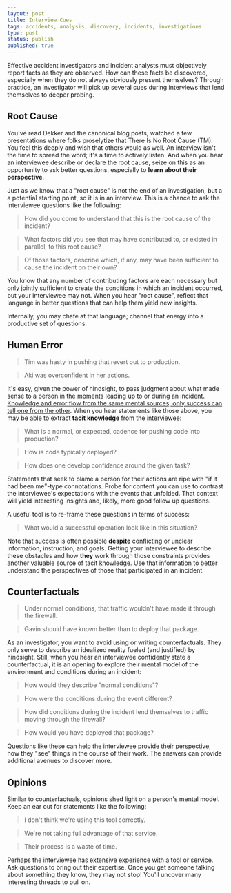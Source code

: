 ```yaml
---
layout: post
title: Interview Cues
tags: accidents, analysis, discovery, incidents, investigations
type: post
status: publish
published: true
---
```


Effective accident investigators and incident analysts must objectively report
facts as they are observed. How can these facts be discovered, especially when
they do not always obviously present themselves? Through practice, an
investigator will pick up several cues during interviews that lend themselves to
deeper probing.

## Root Cause 

You've read Dekker and the canonical blog posts, watched a few presentations
where folks proselytize that There Is No Root Cause (TM). You feel this deeply
and wish that others would as well. An interview isn't the time to spread the
word; it's a time to actively listen. And when you hear an interviewee describe
or declare the root cause, seize on this as an opportunity to ask better
questions, especially to **learn about their perspective**.

Just as we know that a "root cause" is not the end of an investigation, but a
a potential starting point, so it is in an interview. This is a chance to ask
the interviewee questions like the following:

> How did you come to understand that this is the root cause of the incident?

> What factors did you see that may have contributed to, or existed in parallel,
  to this root cause?

> Of those factors, describe which, if any, may have been sufficient to cause
  the incident on their own?

You know that any number of contributing factors are each necessary but only
jointly sufficient to create the conditions in which an incident occurred, but
your interviewee may not. When you hear "root cause", reflect that language in
better questions that can help them yield new insights.

Internally, you may chafe at that language; channel that energy into a
productive set of questions.

## Human Error

> Tim was hasty in pushing that revert out to production.

> Aki was overconfident in her actions.

It's easy, given the power of hindsight, to pass judgment about what made sense
to a person in the moments leading up to or during an incident. [Knowledge and
error flow from the same mental sources; only success can tell one from the
other](/posts/failure-is-familiar-safety-is-surprising.html). When you hear
statements like those above, you may be able to extract **tacit knowledge** from
the interviewee:

> What is a normal, or expected, cadence for pushing code into production?

> How is code typically deployed?

> How does one develop confidence around the given task?

Statements that seek to blame a person for their actions are ripe with "if it
had been me"-type connotations. Probe for content you can use to contrast the
interviewee's expectations with the events that unfolded. That context will
yield interesting insights and, likely, more good follow up questions.

A useful tool is to re-frame these questions in terms of success:

> What would a successful operation look like in this situation?

Note that success is often possible **despite** conflicting or unclear
information, instruction, and goals. Getting your interviewee to describe these
obstacles and how **they** work through those constraints provides another
valuable source of tacit knowledge. Use that information to better understand
the perspectives of those that participated in an incident.

## Counterfactuals

> Under normal conditions, that traffic wouldn't have made it through the
  firewall.

> Gavin should have known better than to deploy that package.

As an investigator, you want to avoid using or writing counterfactuals. They
only serve to describe an idealized reality fueled (and justified) by hindsight.
Still, when you hear an interviewee confidently state a counterfactual, it is an
opening to explore their mental model of the environment and conditions during
an incident:

> How would they describe "normal conditions"?

> How were the conditions during the event different?

> How did conditions during the incident lend themselves to traffic moving
  through the firewall?

> How would you have deployed that package?

Questions like these can help the interviewee provide their perspective, how
they "see" things in the course of their work. The answers can provide additional
avenues to discover more.

## Opinions

Similar to counterfactuals, opinions shed light on a person's mental model. Keep
an ear out for statements like the following:

> I don't think we're using this tool correctly.

> We're not taking full advantage of that service.

> Their process is a waste of time.

Perhaps the interviewee has extensive experience with a tool or service. Ask
questions to bring out their expertise. Once you get someone talking about
something they know, they may not stop! You'll uncover many interesting threads
to pull on.
